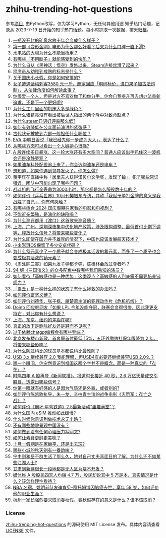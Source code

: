 # zhihu-trending-hot-questions
参考[项目](https://github.com/justjavac/zhihu-trending-hot-questions), 由Python改写，仅为学习Python，无任何其他用途
知乎热门话题，记录从 2023-7-19
日开始的知乎热门话题。每小时抓取一次数据，按天[归档](./data)。
<!-- BEGIN -->
<!-- 最后更新时间 2024-10-01 04:27:15.981025 -->
1. [一瓶没开封的矿泉水放十年会变成什么样子？](https://www.zhihu.com/question/665693306)
1. [第一部《变形金刚》电影为什么那么好看？后来为什么口碑一直下滑?](https://www.zhihu.com/question/308132033)
1. [水电站的大坝为什么不能当桥用？](https://www.zhihu.com/question/348861282)
1. [有哪些「不用脑子」就能感受到的快乐？](https://www.zhihu.com/question/666918665)
1. [为什么自从《黑神话：悟空》发售以来，Steam连接丝滑了起来？](https://www.zhihu.com/question/674165512)
1. [程序员从幼稚到成熟的标志是什么？](https://www.zhihu.com/question/642449547)
1. [关于国庆小长假，你是如何安排的?](https://www.zhihu.com/question/667751190)
1. [女子遭遇话梅刺客3580 元一斤，商家回应「明码标价，进口果子加古法炮制」，从法律角度如何解读此事？](https://www.zhihu.com/question/685639707)
1. [你很爱一个人，但是对方不喜欢你了和你分手，你会自我提升再去想办法重新追求，还是下一个更好呢?](https://www.zhihu.com/question/677782705)
1. [为什么工厂里面的机床大多是绿色？](https://www.zhihu.com/question/557523834)
1. [为什么诸葛亮没有看出被后世人指出的两个隆中对致命缺点？](https://www.zhihu.com/question/661747307)
1. [为什么steam日语好评率那么低?](https://www.zhihu.com/question/667935378)
1. [如何有效降低在公众面前演讲的紧张感？](https://www.zhihu.com/question/689799828)
1. [古代状元被放到六部一般担任什么职位？](https://www.zhihu.com/question/363058515)
1. [EVA 中明日香说「我已经先你一步成为大人」，表达了什么？](https://www.zhihu.com/question/629412389)
1. [从哪些方面可以看出一个人嫉妒心很强?](https://www.zhihu.com/question/317416304)
1. [A 股连续多日暴涨，这一轮大涨还有多大空间？普通人应该出手抓住这一波机会还是冷静旁观？](https://www.zhihu.com/question/696473828)
1. [如果油车科技配置追上来了，你会选购油车还是电车？](https://www.zhihu.com/question/666189690)
1. [想知道，如果你遇到领导发火了，你怎么做?](https://www.zhihu.com/question/690096103)
1. [董宇辉在直播中称「居里夫人获得诺贝尔文学奖，发现了铀」，犯了哪些常识错误，团队中可能出现了哪些问题？](https://www.zhihu.com/question/688638731)
1. [战斗机的飞行全寿命为3000小时，那它都是怎么服役数十年的？](https://www.zhihu.com/question/653335768)
1. [如何评价《乒乓世界》10月刊樊振东专访，其称「我赋予单打金牌的意义是我战胜了自己」，你有何感触？](https://www.zhihu.com/question/698751456)
1. [有哪些适合 2024 国庆假期在家看的电影和电视剧？](https://www.zhihu.com/question/667977954)
1. [不能近亲繁殖，是演化的缺陷吗？](https://www.zhihu.com/question/664683477)
1. [为什么测评都用《渡口》这首歌来测音质？](https://www.zhihu.com/question/667849815)
1. [上海、广州、深圳深夜集中优化地产政策，涉及限购调整、最低首付比例下调等，释放什么信号？将带来哪些变化？](https://www.zhihu.com/question/690678698)
1. [为什么即使在国力并不雄厚的情况下，中国也应该发展航天技术？](https://www.zhihu.com/question/20411287)
1. [小米澎湃OS保留了多少安卓代码？](https://www.zhihu.com/question/638646600)
1. [为什么氖元素少了一个质子就会变成极其活泼的氟元素，而多了一个质子也会变成极其活泼的钠元素？](https://www.zhihu.com/question/673114717)
1. [《周处除三害》如果九发子弹都卡弹，陈桂林会放过尊者吗？](https://www.zhihu.com/question/650888065)
1. [94 版《三国演义》的众多配角中有哪些我们熟知的演员？](https://www.zhihu.com/question/30288965)
1. [如何看待「高敏感也是一种优势」这类观点？高敏感的人到底需不需要培养钝感力？](https://www.zhihu.com/question/671400747)
1. [「累丑」是一种什么样的状态？有什么拯救的办法吗？](https://www.zhihu.com/question/443461198)
1. [如何评价富坚义博？](https://www.zhihu.com/question/22485436)
1. [如何评价刘德华、张子枫、屈楚萧主演的犯罪动作片《危机航线》？](https://www.zhihu.com/question/667971274)
1. [Doinb 回应韩网友「如果 LPL 今年没能夺冠，联赛会变得很惨，因此我更支持它」对此你有什么想说？](https://www.zhihu.com/question/694469541)
1. [上海，东京，纽约的差距在哪?](https://www.zhihu.com/question/390469043)
1. [真正的放下是删除好友还是避而不见呢？](https://www.zhihu.com/question/701128683)
1. [过于依赖chatgpt编程会有哪些弊端？](https://www.zhihu.com/question/667706567)
1. [北京发布楼市新政，首套房首付最低 15%，五环外缴纳社保年限降为 2 年，将带来哪些影响？](https://www.zhihu.com/question/701584733)
1. [为什么防过科比的球员基本都说科比最难防？](https://www.zhihu.com/question/395114155)
1. [USB 3.x 继续兼容 2.0 我能理解，但USB4有必要还继续兼容USB 2.0么？](https://www.zhihu.com/question/646464213)
1. [哪一个瞬间，你突然意识到祖国这两个字并不是概念，而是一种真实的「存在」？](https://www.zhihu.com/question/667514778)
1. [时隔四年 A 股再登《新闻联播》，报道时长接近 40 秒，2.6 万亿天量成交引瞩目，透露出哪些信号？](https://www.zhihu.com/question/705357112)
1. [你第一眼就有好感的人是因为气质还是外貌，或者别的?](https://www.zhihu.com/question/678056844)
1. [如何评价陈凯歌执导，朱一龙、辛柏青主演的战争电影《志愿军：存亡之战》？](https://www.zhihu.com/question/668047229)
1. [如何评价《崩坏·星穹铁道》2.5最新活动“庙趣满堂”？](https://www.zhihu.com/question/700758996)
1. [为什么国内 eSIM 推动如此缓慢?](https://www.zhihu.com/question/353098965)
1. [什么时候你意识到做技术永无出路？](https://www.zhihu.com/question/587112018)
1. [还有哪些地貌景观中国没有？](https://www.zhihu.com/question/58555806)
1. [如何做到没有任何心理压力写网文?](https://www.zhihu.com/question/668141208)
1. [如何让素食更鲜更美味？](https://www.zhihu.com/question/667978197)
1. [十月一假期是在家躺平，还是出去玩?](https://www.zhihu.com/question/677643596)
1. [哪些小城的秋天别有一番韵味？](https://www.zhihu.com/question/667500807)
1. [宁中则和岳不群生活了那么久，她对自己丈夫真面目的了解，为什么还不如某些江湖人士?](https://www.zhihu.com/question/680586433)
1. [甘肃到新疆很长一段地都是无人区为啥不开发？](https://www.zhihu.com/question/668142201)
1. [媒体称 A 股股民四天人均赚 4.7 万，股民却说其中 5 万是本，真实情况是什么？该怎样理性看待？](https://www.zhihu.com/question/695447836)
1. [NBA 名宿、姚明前队友迪肯贝-穆托姆博因脑癌去世，享年 58 岁，如何评价他的职业生涯？](https://www.zhihu.com/question/701917242)
1. [杭州一家长强烈要求取消春秋假，春秋假存在的意义是什么？该不该取消？](https://www.zhihu.com/question/686385238)
<!-- END -->
### License
[zhihu-trending-hot-questions](https://github.com/yaogengzhu/zhihu-trending-hot-questions)
的源码使用 MIT License 发布。具体内容请查看 [LICENSE](./LICENSE) 文件。
